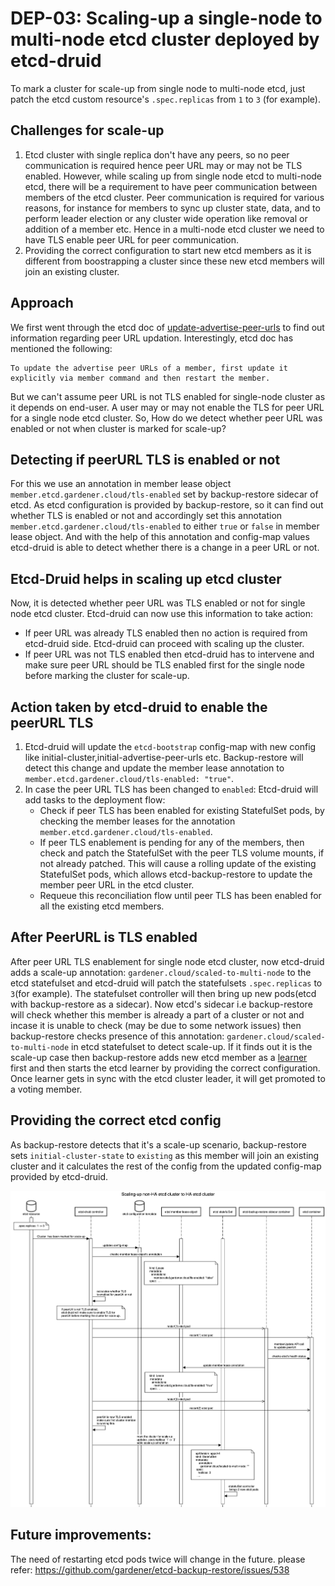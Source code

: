 # DEP-03: Scaling-up a single-node to multi-node etcd cluster deployed by etcd-druid

To mark a cluster for scale-up from single node to multi-node etcd, just patch the etcd custom resource's `.spec.replicas` from `1` to `3` (for example).

## Challenges for scale-up
1. Etcd cluster with single replica don't have any peers, so no peer communication is required hence peer URL may or may not be TLS enabled. However, while scaling up from single node etcd to multi-node etcd, there will be a requirement to have peer communication between members of the etcd cluster. Peer communication is required for various reasons, for instance for members to sync up cluster state, data, and to perform leader election or any cluster wide operation like removal or addition of a member etc. Hence in a multi-node etcd cluster we need to have TLS enable peer URL for peer communication.
2. Providing the correct configuration to start new etcd members as it is different from boostrapping a cluster since these new etcd members will join an existing cluster.

## Approach
We first went through the etcd doc of [update-advertise-peer-urls](https://etcd.io/docs/v3.4/op-guide/runtime-configuration/#update-advertise-peer-urls) to find out information regarding peer URL updation. Interestingly, etcd doc has mentioned the following:
```
To update the advertise peer URLs of a member, first update it explicitly via member command and then restart the member.
```

But we can't assume peer URL is not TLS enabled for single-node cluster as it depends on end-user. A user may or may not enable the TLS for peer URL for a single node etcd cluster. So, How do we detect whether peer URL was enabled or not when cluster is marked for scale-up?

## Detecting if peerURL TLS is enabled or not
For this we use an annotation in member lease object `member.etcd.gardener.cloud/tls-enabled` set by backup-restore sidecar of etcd. As etcd configuration is provided by backup-restore, so it can find out whether TLS is enabled or not and accordingly set this annotation `member.etcd.gardener.cloud/tls-enabled` to either `true` or `false` in member lease object.
And with the help of this annotation and config-map values etcd-druid is able to detect whether there is a change in a peer URL or not.

## Etcd-Druid helps in scaling up etcd cluster
Now, it is detected whether peer URL was TLS enabled or not for single node etcd cluster. Etcd-druid can now use this information to take action:
- If peer URL was already TLS enabled then no action is required from etcd-druid side. Etcd-druid can proceed with scaling up the cluster.
- If peer URL was not TLS enabled then etcd-druid has to intervene and make sure peer URL should be TLS enabled first for the single node before marking the cluster for scale-up.

## Action taken by etcd-druid to enable the peerURL TLS
1. Etcd-druid will update the `etcd-bootstrap` config-map with new config like initial-cluster,initial-advertise-peer-urls etc. Backup-restore will detect this change and update the member lease annotation to `member.etcd.gardener.cloud/tls-enabled: "true"`.
2. In case the peer URL TLS has been changed to `enabled`: Etcd-druid will add tasks to the deployment flow:
    - Check if peer TLS has been enabled for existing StatefulSet pods, by checking the member leases for the annotation `member.etcd.gardener.cloud/tls-enabled`.
    - If peer TLS enablement is pending for any of the members, then check and patch the StatefulSet with the peer TLS volume mounts, if not already patched. This will cause a rolling update of the existing StatefulSet pods, which allows etcd-backup-restore to update the member peer URL in the etcd cluster. 
    - Requeue this reconciliation flow until peer TLS has been enabled for all the existing etcd members.

## After PeerURL is TLS enabled
After peer URL TLS enablement for single node etcd cluster, now etcd-druid adds a scale-up annotation: `gardener.cloud/scaled-to-multi-node` to the etcd statefulset and etcd-druid will patch the statefulsets `.spec.replicas` to `3`(for example). The statefulset controller will then bring up new pods(etcd with backup-restore as a sidecar). Now etcd's sidecar i.e backup-restore will check whether this member is already a part of a cluster or not and incase it is unable to check (may be due to some network issues) then backup-restore checks presence of this annotation: `gardener.cloud/scaled-to-multi-node` in etcd statefulset to detect scale-up. If it finds out it is the scale-up case then backup-restore adds new etcd member as a [learner](https://etcd.io/docs/v3.3/learning/learner/) first and then starts the etcd learner by providing the correct configuration. Once learner gets in sync with the etcd cluster leader, it will get promoted to a voting member.

## Providing the correct etcd config
As backup-restore detects that it's a scale-up scenario, backup-restore sets `initial-cluster-state` to `existing` as this member will join an existing cluster and it calculates the rest of the config from the updated config-map provided by etcd-druid.


![Sequence diagram](assets/03-scale-up-sequenceDiagram.png)

## Future improvements:
The need of restarting etcd pods twice will change in the future. please refer: https://github.com/gardener/etcd-backup-restore/issues/538
